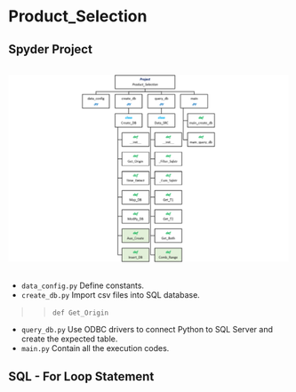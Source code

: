 # Product_Selection

## Spyder Project
<br>
<div align=center><img src="https://github.com/lclh813/Product_Selection/blob/master/0_Pic/P_0_Project_Structure.png"/></div>
<br>

- ```data_config.py``` Define constants.
- ```create_db.py``` Import csv files into SQL database.
>> ```def Get_Origin```

- ```query_db.py``` Use ODBC drivers to connect Python to SQL Server and create the expected table.
- ```main.py``` Contain all the execution codes.

## SQL - For Loop Statement
